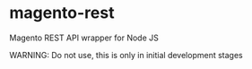 magento-rest
============

Magento REST API wrapper for Node JS

WARNING: Do not use, this is only in initial development stages
